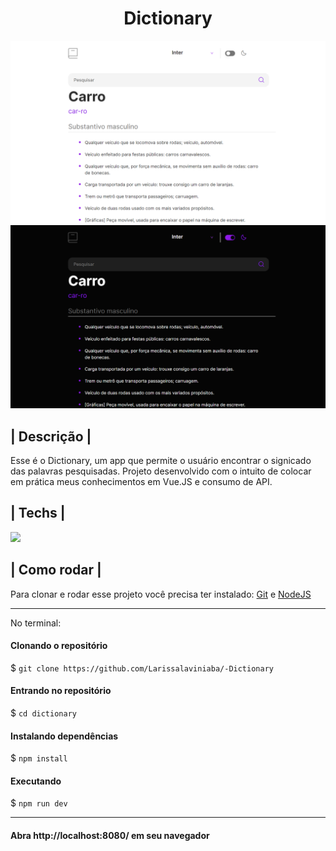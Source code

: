 
<h1 align='center'> Dictionary </h1>

<img src="./src/assets/image1.png" alt="">
<img src="./src/assets/image2.png" alt="">

## | Descrição |

Esse é o Dictionary, um app que permite o usuário encontrar o signicado das palavras pesquisadas.
Projeto desenvolvido com o intuito de colocar em prática meus conhecimentos em Vue.JS e consumo de API.

## | Techs |

<img src="https://img.shields.io/badge/Vue.js-35495E?style=for-the-badge&logo=vuedotjs&logoColor=4FC08D">


## | Como rodar |

Para clonar e rodar esse projeto você precisa ter instalado: [Git](https://git-scm.com/) e [NodeJS](https://nodejs.org/en/) 

<hr>
No terminal:

#### Clonando o repositório
$ `git clone https://github.com/Larissalaviniaba/-Dictionary`

#### Entrando no repositório
$ `cd dictionary`

#### Instalando dependências
$ `npm install`

#### Executando
$ `npm run dev`
<hr>

#### Abra http://localhost:8080/ em seu navegador 